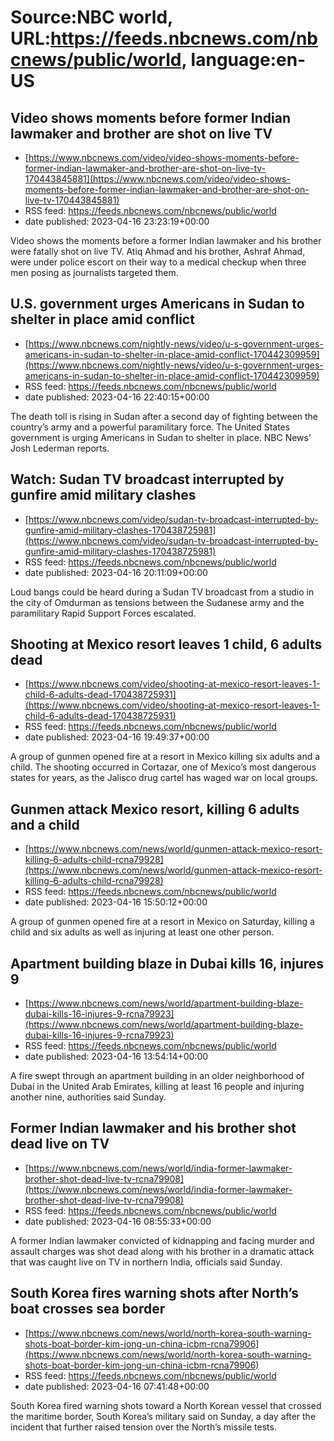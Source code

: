 # Source:NBC world, URL:https://feeds.nbcnews.com/nbcnews/public/world, language:en-US

## Video shows moments before former Indian lawmaker and brother are shot on live TV
 - [https://www.nbcnews.com/video/video-shows-moments-before-former-indian-lawmaker-and-brother-are-shot-on-live-tv-170443845881](https://www.nbcnews.com/video/video-shows-moments-before-former-indian-lawmaker-and-brother-are-shot-on-live-tv-170443845881)
 - RSS feed: https://feeds.nbcnews.com/nbcnews/public/world
 - date published: 2023-04-16 23:23:19+00:00

Video shows the moments before a former Indian lawmaker and his brother were fatally shot on live TV. Atiq Ahmad and his brother, Ashraf Ahmad, were under police escort on their way to a medical checkup when three men posing as journalists targeted them.

## U.S. government urges Americans in Sudan to shelter in place amid conflict
 - [https://www.nbcnews.com/nightly-news/video/u-s-government-urges-americans-in-sudan-to-shelter-in-place-amid-conflict-170442309959](https://www.nbcnews.com/nightly-news/video/u-s-government-urges-americans-in-sudan-to-shelter-in-place-amid-conflict-170442309959)
 - RSS feed: https://feeds.nbcnews.com/nbcnews/public/world
 - date published: 2023-04-16 22:40:15+00:00

The death toll is rising in Sudan after a second day of fighting between the country’s army and a powerful paramilitary force. The United States government is urging Americans in Sudan to shelter in place. NBC News’ Josh Lederman reports.

## Watch: Sudan TV broadcast interrupted by gunfire amid military clashes
 - [https://www.nbcnews.com/video/sudan-tv-broadcast-interrupted-by-gunfire-amid-military-clashes-170438725981](https://www.nbcnews.com/video/sudan-tv-broadcast-interrupted-by-gunfire-amid-military-clashes-170438725981)
 - RSS feed: https://feeds.nbcnews.com/nbcnews/public/world
 - date published: 2023-04-16 20:11:09+00:00

Loud bangs could be heard during a Sudan TV broadcast from a studio in the city of Omdurman as tensions between the Sudanese army and the paramilitary Rapid Support Forces escalated.

## Shooting at Mexico resort leaves 1 child, 6 adults dead
 - [https://www.nbcnews.com/video/shooting-at-mexico-resort-leaves-1-child-6-adults-dead-170438725931](https://www.nbcnews.com/video/shooting-at-mexico-resort-leaves-1-child-6-adults-dead-170438725931)
 - RSS feed: https://feeds.nbcnews.com/nbcnews/public/world
 - date published: 2023-04-16 19:49:37+00:00

A group of gunmen opened fire at a resort in Mexico killing six adults and a child. The shooting occurred in Cortazar, one of Mexico’s most dangerous states for years, as the Jalisco drug cartel has waged war on local groups.

## Gunmen attack Mexico resort, killing 6 adults and a child
 - [https://www.nbcnews.com/news/world/gunmen-attack-mexico-resort-killing-6-adults-child-rcna79928](https://www.nbcnews.com/news/world/gunmen-attack-mexico-resort-killing-6-adults-child-rcna79928)
 - RSS feed: https://feeds.nbcnews.com/nbcnews/public/world
 - date published: 2023-04-16 15:50:12+00:00

A group of gunmen opened fire at a resort in Mexico on Saturday, killing a child and six adults as well as injuring at least one other person.

## Apartment building blaze in Dubai kills 16, injures 9
 - [https://www.nbcnews.com/news/world/apartment-building-blaze-dubai-kills-16-injures-9-rcna79923](https://www.nbcnews.com/news/world/apartment-building-blaze-dubai-kills-16-injures-9-rcna79923)
 - RSS feed: https://feeds.nbcnews.com/nbcnews/public/world
 - date published: 2023-04-16 13:54:14+00:00

A fire swept through an apartment building in an older neighborhood of Dubai in the United Arab Emirates, killing at least 16 people and injuring another nine, authorities said Sunday.

## Former Indian lawmaker and his brother shot dead live on TV
 - [https://www.nbcnews.com/news/world/india-former-lawmaker-brother-shot-dead-live-tv-rcna79908](https://www.nbcnews.com/news/world/india-former-lawmaker-brother-shot-dead-live-tv-rcna79908)
 - RSS feed: https://feeds.nbcnews.com/nbcnews/public/world
 - date published: 2023-04-16 08:55:33+00:00

A former Indian lawmaker convicted of kidnapping and facing murder and assault charges was shot dead along with his brother in a dramatic attack that was caught live on TV in northern India, officials said Sunday.

## South Korea fires warning shots after North’s boat crosses sea border
 - [https://www.nbcnews.com/news/world/north-korea-south-warning-shots-boat-border-kim-jong-un-china-icbm-rcna79906](https://www.nbcnews.com/news/world/north-korea-south-warning-shots-boat-border-kim-jong-un-china-icbm-rcna79906)
 - RSS feed: https://feeds.nbcnews.com/nbcnews/public/world
 - date published: 2023-04-16 07:41:48+00:00

South Korea fired warning shots toward a North Korean vessel that crossed the maritime border, South Korea’s military said on Sunday, a day after the incident that further raised tension over the North’s missile tests.

